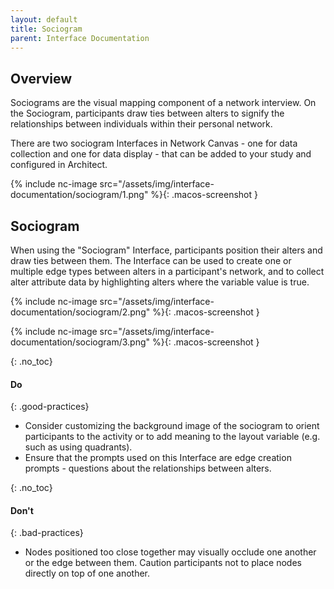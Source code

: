 ```yaml
---
layout: default
title: Sociogram
parent: Interface Documentation
---
```

## Overview

Sociograms are the visual mapping component of a network interview. On the Sociogram, participants draw ties between alters to signify the relationships between individuals within their personal network.

There are two sociogram Interfaces in Network Canvas - one for data collection and one for data display - that can be added to your study and configured in Architect.

{% include nc-image src="/assets/img/interface-documentation/sociogram/1.png" %}{: .macos-screenshot }

## Sociogram

When using the "Sociogram" Interface, participants position their alters and draw ties between them. The Interface can be used to create one or multiple edge types between alters in a participant's network, and to collect alter attribute data by highlighting alters where the variable value is true.

{% include nc-image src="/assets/img/interface-documentation/sociogram/2.png" %}{: .macos-screenshot }

{% include nc-image src="/assets/img/interface-documentation/sociogram/3.png" %}{: .macos-screenshot }

{: .no_toc}
#### Do

{: .good-practices}
- Consider customizing the background image of the sociogram to orient participants to the activity or to add meaning to the layout variable (e.g. such as using quadrants). 
- Ensure that the prompts used on this Interface are edge creation prompts - questions about the relationships between alters. 

{: .no_toc}
#### Don't

{: .bad-practices}
- Nodes positioned too close together may visually occlude one another or the edge between them. Caution participants not to place nodes directly on top of one another. 
